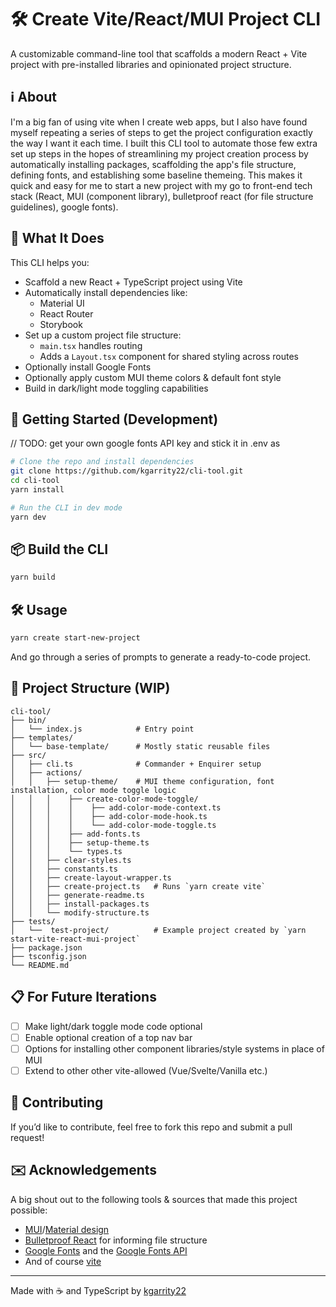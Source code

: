 # 🛠️ Create Vite/React/MUI Project CLI

A customizable command-line tool that scaffolds a modern React + Vite project with pre-installed libraries and opinionated project structure.

## ℹ️ About
I'm a big fan of using vite when I create web apps, but I also have found myself repeating a series of steps to get the project configuration exactly the way I want it each time. I built this CLI tool to automate those few extra set up steps in the hopes of streamlining my project creation process by automatically installing packages, scaffolding the app's file structure, defining fonts, and establishing some baseline themeing. This makes it quick and easy for me to start a new project with my go to front-end tech stack (React, MUI (component library), bulletproof react (for file structure guidelines), google fonts).

## 🚀 What It Does

This CLI helps you:

- Scaffold a new React + TypeScript project using Vite
- Automatically install dependencies like:
  - Material UI
  - React Router
  - Storybook
- Set up a custom project file structure:
  - `main.tsx` handles routing
  - Adds a `Layout.tsx` component for shared styling across routes
- Optionally install Google Fonts 
- Optionally apply custom MUI theme colors & default font style
- Build in dark/light mode toggling capabilities

## 🧪 Getting Started (Development)
// TODO: get your own google fonts API key and stick it in .env as 

```bash
# Clone the repo and install dependencies
git clone https://github.com/kgarrity22/cli-tool.git
cd cli-tool
yarn install

# Run the CLI in dev mode
yarn dev
```

## 📦 Build the CLI

```bash
yarn build
```

## 🛠️ Usage

```bash
yarn create start-new-project
```

And go through a series of prompts to generate a ready-to-code project.

## 📁 Project Structure (WIP)

```
cli-tool/
├── bin/
│   └── index.js            # Entry point
├── templates/
│   └── base-template/      # Mostly static reusable files
├── src/
│   ├── cli.ts              # Commander + Enquirer setup
│   ├── actions/
│   │   ├── setup-theme/    # MUI theme configuration, font installation, color mode toggle logic
│   │   │    ├── create-color-mode-toggle/   
│   │   │    │    ├── add-color-mode-context.ts       
│   │   │    │    ├── add-color-mode-hook.ts    
│   │   │    │    └── add-color-mode-toggle.ts   
│   │   │    ├── add-fonts.ts       
│   │   │    ├── setup-theme.ts    
│   │   │    └── types.ts   
│   │   ├── clear-styles.ts
│   │   ├── constants.ts
│   │   ├── create-layout-wrapper.ts
│   │   ├── create-project.ts   # Runs `yarn create vite`
│   │   ├── generate-readme.ts
│   │   ├── install-packages.ts
│   │   └── modify-structure.ts
├── tests/
│   └──  test-project/          # Example project created by `yarn start-vite-react-mui-project`
├── package.json
├── tsconfig.json
└── README.md
```

## 📋 For Future Iterations

- [ ] Make light/dark toggle mode code optional
- [ ] Enable optional creation of a top nav bar
- [ ] Options for installing other component libraries/style systems in place of MUI
- [ ] Extend to other other vite-allowed (Vue/Svelte/Vanilla etc.)

## 🤝 Contributing

If you’d like to contribute, feel free to fork this repo and submit a pull request!


## ✉️ Acknowledgements

A big shout out to the following tools & sources that made this project possible:
- [MUI](https://mui.com/material-ui/)/[Material design](https://m3.material.io/)
- [Bulletproof React](https://github.com/alan2207/bulletproof-react/blob/master/docs/project-structure.md) for informing file structure
- [Google Fonts](https://fonts.google.com/) and the [Google Fonts API](https://developers.google.com/fonts/docs/developer_api)
- And of course [vite](https://vite.dev/)

---

Made with ☕ and TypeScript by [kgarrity22](https://github.com/kgarrity22)
